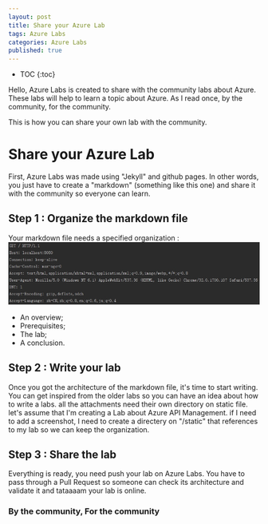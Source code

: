 ```yaml
---
layout: post
title: Share your Azure Lab
tags: Azure Labs
categories: Azure Labs
published: true
---
```


* TOC
{:toc}

Hello, Azure Labs is created to share with the community labs about Azure. These labs will help to learn a topic about Azure. As I read once, by the community, for the community.

This is how you can share your own lab with the community.

#  Share your Azure Lab
First, Azure Labs was made using "Jekyll" and github pages. In other words, you just have to create a "markdown" (something like this one) and share it with the community so everyone can learn.

## Step 1 : Organize the markdown file
Your markdown file needs a specified organization : 
![Generator](static/img/http-get.png)
* An overview;
* Prerequisites;
* The lab;
* A conclusion.

## Step 2 : Write your lab
Once you got the architecture of the markdown file, it's time to start writing. You can get inspired from the older labs so you can have an idea about how to write a labs.
all the attachments need their own directory on static file. let's assume that I'm creating a Lab about Azure API Management. if I need to add a screenshot, I need to create a directery on "/static" that references to my lab so we can keep the organization.

## Step 3 : Share the lab
Everything is ready, you need push your lab on Azure Labs. You have to pass through a Pull Request so someone can check its architecture and validate it and tataaaam your lab is online.

### By the community, For the community
